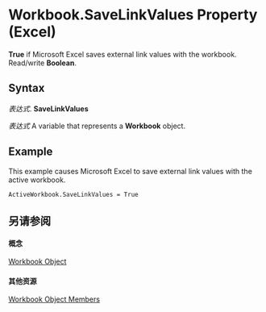 
# Workbook.SaveLinkValues Property (Excel)

 **True** if Microsoft Excel saves external link values with the workbook. Read/write **Boolean**.


## Syntax

 _表达式_. **SaveLinkValues**

 _表达式_ A variable that represents a **Workbook** object.


## Example

This example causes Microsoft Excel to save external link values with the active workbook.


```
ActiveWorkbook.SaveLinkValues = True
```


## 另请参阅


#### 概念


[Workbook Object](8c00aa60-c974-eed3-0812-3c9625eb0d4c.md)
#### 其他资源


[Workbook Object Members](http://msdn.microsoft.com/library/dce102a3-25de-3ff4-2ce5-bc56e08baca7%28Office.15%29.aspx)